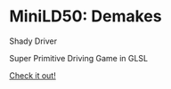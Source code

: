 MiniLD50: Demakes
========

Shady Driver

Super Primitive Driving Game in GLSL

<a href="https://dchristianson.github.io/MiniLD50/templates/web.html">Check it out!</a>

